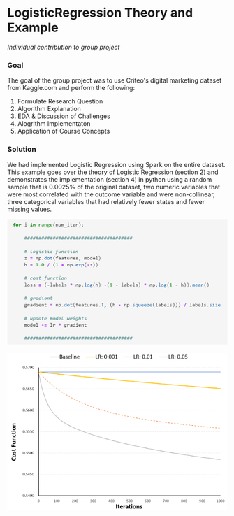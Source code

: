 # LogisticRegression Theory and Example
*Individual contribution to group project*

### Goal
The goal of the group project was to use Criteo's digital marketing dataset from Kaggle.com and perform the following:
  1. Formulate Research Question
  2. Algorithm Explanation
  3. EDA & Discussion of Challenges
  4. Alogrithm Implementaton
  5. Application of Course Concepts

### Solution
We had implemented Logistic Regression using Spark on the entire dataset.  This example goes over the theory of Logistic Regression (section 2) and demonstrates the implementation (section 4) in python using a random sample that is 0.0025%  of the original dataset, two numeric variables that were most correlated with the outcome variable and were non-collinear, three categorical variables that had relatively fewer states and fewer missing values.

<img src = "logreg_code.PNG"></img>
<br></br>
<img src = "costfunc.PNG"></img>

